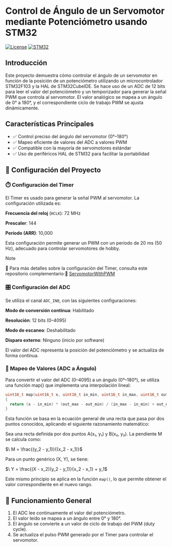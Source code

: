 # Control de Ángulo de un Servomotor mediante Potenciómetro usando STM32

[![License](https://img.shields.io/badge/License-MIT-blue.svg)](https://opensource.org/licenses/MIT)
[![STM32](https://img.shields.io/badge/Platform-STM32F103-blue)](https://www.st.com/en/microcontrollers-microprocessors/stm32f1-series.html)

## Introducción
Este proyecto demuestra cómo controlar el ángulo de un servomotor en función de la posición de un potenciómetro utilizando un microcontrolador STM32F103 y la HAL de STM32CubeIDE. Se hace uso de un ADC de 12 bits para leer el valor del potenciómetro y un temporizador para generar la señal PWM que controla al servomotor. El valor analógico se mapea a un ángulo de 0° a 180°, y el correspondiente ciclo de trabajo PWM se ajusta dinámicamente.

## Características Principales
- ✅ Control preciso del ángulo del servomotor (0°–180°)
- ✅ Mapeo eficiente de valores del ADC a valores PWM
- ✅ Compatible con la mayoría de servomotores estándar
- ✅ Uso de periféricos HAL de STM32 para facilitar la portabilidad

## 🔧 Configuración del Proyecto

### ⏱️ Configuración del Timer
El Timer es usado para generar la señal PWM al servomotor. La configuración utilizada es:

**Frecuencia del reloj** (`HCLK`): 72 MHz

**Prescaler**: 144

**Período (ARR)**: 10,000

Esta configuración permite generar un PWM con un periodo de 20 ms (50 Hz), adecuado para controlar servomotores de hobby.
> [!NOTE]
>📎 Para más detalles sobre la configuración del Timer, consulta este repositorio complementario:🔗 [ServomotorWithPWM](https://github.com/Darcko123/STM32/tree/main/PerifericosBasicos/ServomotorWithPWM)


### 🎛️ Configuración del ADC
Se utiliza el canal `ADC_IN0`, con las siguientes configuraciones:

**Modo de conversión continua**: Habilitado

**Resolución**: 12 bits (0–4095)

**Modo de escaneo**: Deshabilitado

**Disparo externo**: Ninguno (inicio por software)

El valor del ADC representa la posición del potenciómetro y se actualiza de forma continua.


### 🔁 Mapeo de Valores (ADC a Ángulo)

Para convertir el valor del ADC (0–4095) a un ángulo (0°–180°), se utiliza una función map() que implementa una interpolación lineal:

```C
uint16_t map(uint16_t x, uint16_t in_min, uint16_t in_max, uint16_t out_min, uint16_t out_max)
{
  return (x - in_min) * (out_max - out_min) / (in_max - in_min) + out_min;
}
```
Esta función se basa en la ecuación general de una recta que pasa por dos puntos conocidos, aplicando el siguiente razonamiento matemático:

Sea una recta definida por dos puntos A(x₁, y₁) y B(x₂, y₂). La pendiente M se calcula como:

$\ M = \frac{(y_2 - y_1)}{(x_2 - x_1)}\$

Para un punto genérico (X, Y), se tiene:

$\ Y = \frac{(X - x_2)(y_2 - y_1)}{x_2 - x_1} + y_1\$

Este mismo principio se aplica en la función `map()`, lo que permite obtener el valor correspondiente en el nuevo rango.

## 🧪 Funcionamiento General
1. El ADC lee continuamente el valor del potenciómetro.
2. El valor leído se mapea a un ángulo entre 0° y 180°.
3. El ángulo se convierte a un valor de ciclo de trabajo del PWM (duty cycle).
4. Se actualiza el pulso PWM generado por el Timer para controlar el servomotor.

